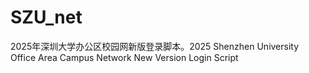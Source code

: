 # SZU_net
2025年深圳大学办公区校园网新版登录脚本。2025 Shenzhen University Office Area Campus Network New Version Login Script
